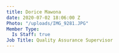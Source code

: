 ```yaml
---
title: Dorice Mawona
date: 2020-07-02 18:06:00 Z
Photo: "/uploads/IMG_9281.JPG"
Member Type:
  Is Staff: true
Job Title: Quality Assurance Supervisor
---
```


